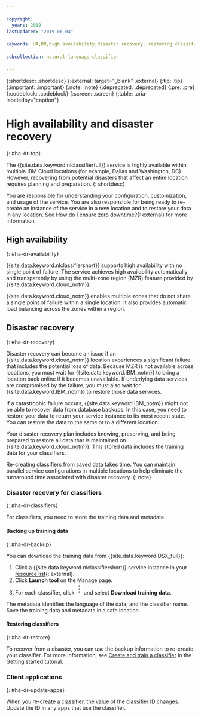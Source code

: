 ```yaml
---

copyright:
  years: 2019
lastupdated: "2019-06-04"

keywords: HA,DR,high availability,disaster recovery, restoring classifiers

subcollection: natural-language-classifier

---
```


{:shortdesc: .shortdesc}
{:external: target="_blank" .external}
{:tip: .tip}
{:important: .important}
{:note: .note}
{:deprecated: .deprecated}
{:pre: .pre}
{:codeblock: .codeblock}
{:screen: .screen}
{:table: .aria-labeledby="caption"}

# High availability and disaster recovery
{: #ha-dr-top}

The {{site.data.keyword.nlclassifierfull}} service is highly available within multiple IBM Cloud locations (for example, Dallas and Washington, DC). However, recovering from potential disasters that affect an entire location requires planning and preparation.
{: shortdesc}

You are responsible for understanding your configuration, customization, and usage of the service. You are also responsible for being ready to re-create an instance of the service in a new location and to restore your data in any location. See [How do I ensure zero downtime?](/docs/overview?topic=overview-zero-downtime#zero-downtime){: external} for more information.

## High availability
{: #ha-dr-availability}

{{site.data.keyword.nlclassifiershort}} supports high availability with no single point of failure. The service achieves high availability automatically and transparently by using the multi-zone region (MZR) feature provided by {{site.data.keyword.cloud_notm}}.

{{site.data.keyword.cloud_notm}} enables multiple zones that do not share a single point of failure within a single location. It also provides automatic load balancing across the zones within a region.

## Disaster recovery
{: #ha-dr-recovery}

Disaster recovery can become an issue if an {{site.data.keyword.cloud_notm}} location experiences a significant failure that includes the potential loss of data. Because MZR is not available across locations, you must wait for {{site.data.keyword.IBM_notm}} to bring a location back online if it becomes unavailable. If underlying data services are compromised by the failure, you must also wait for {{site.data.keyword.IBM_notm}} to restore those data services.

If a catastrophic failure occurs, {{site.data.keyword.IBM_notm}} might not be able to recover data from database backups. In this case, you need to restore your data to return your service instance to its most recent state. You can restore the data to the same or to a different location.

Your disaster recovery plan includes knowing, preserving, and being prepared to restore all data that is maintained on {{site.data.keyword.cloud_notm}}. This stored data includes the training data for your classifiers.

Re-creating classifiers from saved data takes time. You can maintain parallel service configurations in multiple locations to help eliminate the turnaround time associated with disaster recovery.
{: note}

### Disaster recovery for classifiers
{: #ha-dr-classifiers}

For classifiers, you need to store the training data and metadata.

#### Backing up training data
{: #ha-dr-backup}

You can download the training data from {{site.data.keyword.DSX_full}}:

1.  Click a {{site.data.keyword.nlclassifiershort}} service instance in your [resource list](https://{DomainName}/resources?groups=resource-instance){: external}.
1.  Click **Launch tool** on the Manage page.
1.  For each classifier, click ![Open and close options icon](images/options.png "Open and close image icons") and select **Download training data**.

The metadata identifies the language of the data, and the classifier name. Save the training data and metadata in a safe location.

#### Restoring classifiers
{: #ha-dr-restore}

To recover from a disaster, you can use the backup information to re-create your classifier. For more information, see [Create and train a classifier](/docs/services/natural-language-classifier?topic=natural-language-classifier-natural-language-classifier#natural-language-classifier) in the Getting started tutorial.

### Client applications
{: #ha-dr-update-apps}

When you re-create a classifier, the value of the classifier ID changes. Update the ID in any apps that use the classifier.
